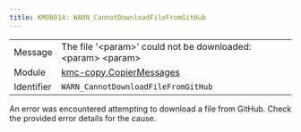 ```yaml
---
title: KM0B014: WARN_CannotDownloadFileFromGitHub
---
```


|            |           |
|------------|---------- |
| Message    | The file '&lt;param&gt;' could not be downloaded: &lt;param&gt; &lt;param&gt; |
| Module     | [kmc-copy.CopierMessages](kmc-copy.copiermessages) |
| Identifier | `WARN_CannotDownloadFileFromGitHub` |


An error was encountered attempting to download a file from GitHub. Check the
provided error details for the cause.

